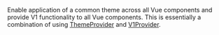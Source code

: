 Enable application of a common theme across all Vue components and provide V1 functionality to all Vue components. This is essentially a combination of using [ThemeProvider](/components/ThemeProvider) and [V1Provider](/components/V1Provider).

